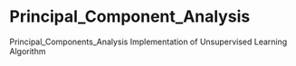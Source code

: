 # Principal_Component_Analysis
Principal_Components_Analysis Implementation of Unsupervised Learning Algorithm
